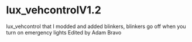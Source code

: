 # lux_vehcontrolV1.2
lux_vehcontrol that I modded and added blinkers, blinkers go off when you turn on emergency lights
Edited by Adam Bravo
